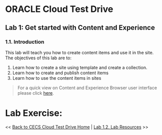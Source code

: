 # ORACLE Cloud Test Drive #

## Lab 1: Get started with Content and Experience ##

### 1.1. Introduction ###

This lab will teach you how to create content items and use it in the site. 
The objectives of this lab are to: 

1. Learn how to create a site using template and create a collection. 
2. Learn how to create and publish content items 
3. Learn how to use the content items in sites 


>For a quick view on Content and Experience Browser user interface please click [here](https://docs.oracle.com/en/cloud/paas/content-cloud/user/quick-overview-your-browser-home-page.html).

# Lab Exercise: #
<< [Back to CECS Cloud Test Drive Home](../README.md) | [Lab 1.2. Lab Resources](102-CecsLab.md) >>
